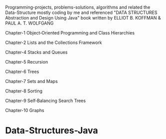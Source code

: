 Programming-projects, problems-solutions, algorithms and related the Data-Structure mostly coding by me and referenced "DATA STRUCTURES Abstraction and Design Using Java" book written by ELLIOT B. KOFFMAN & PAUL A. T. WOLFGANG


Chapter-1 Object‐Oriented Programming and Class Hierarchies


Chapter-2 Lists and the Collections Framework


Chapter-4 Stacks and Queues


Chapter-5 Recursion


Chapter-6 Trees


Chapter-7 Sets and Maps


Chapter-8 Sorting


Chapter-9 Self‐Balancing Search Trees


Chapter-10 Graphs

# Data-Structures-Java
